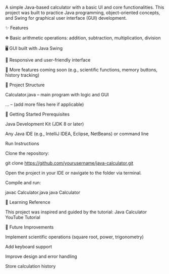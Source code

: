 A simple Java-based calculator with a basic UI and core functionalities. This project was built to practice Java programming, object-oriented concepts, and Swing for graphical user interface (GUI) development.

✨ Features

➕ Basic arithmetic operations: addition, subtraction, multiplication, division

🖥️ GUI built with Java Swing

📱 Responsive and user-friendly interface

🚧 More features coming soon (e.g., scientific functions, memory buttons, history tracking)

📂 Project Structure

Calculator.java – main program with logic and GUI

... – (add more files here if applicable)

🚀 Getting Started
Prerequisites

Java Development Kit (JDK 8 or later)

Any Java IDE (e.g., IntelliJ IDEA, Eclipse, NetBeans) or command line

Run Instructions

Clone the repository:

git clone https://github.com/yourusername/java-calculator.git


Open the project in your IDE or navigate to the folder via terminal.

Compile and run:

javac Calculator.java
java Calculator

📖 Learning Reference

This project was inspired and guided by the tutorial:
Java Calculator YouTube Tutorial

📌 Future Improvements

Implement scientific operations (square root, power, trigonometry)

Add keyboard support

Improve design and error handling

Store calculation history
